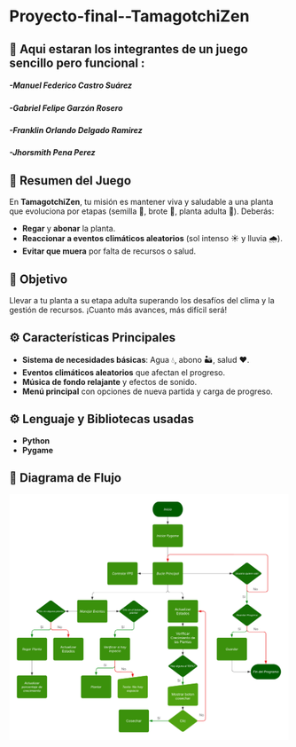 # Proyecto-final--TamagotchiZen
## 👥 Aqui estaran los integrantes de un juego sencillo pero funcional :

##### -*Manuel Federico Castro Suárez*
##### -*Gabriel Felipe Garzón Rosero*
##### -*Franklin Orlando Delgado Ramirez*
##### -*Jhorsmith Pena Perez*

## 📝 Resumen del Juego
En **TamagotchiZen**, tu misión es mantener viva y saludable a una planta que evoluciona por etapas (semilla 🌰, brote 🌿, planta adulta 🌳). Deberás:
- **Regar** y **abonar** la planta.
- **Reaccionar a eventos climáticos aleatorios** (sol intenso ☀️ y lluvia 🌧️).
- **Evitar que muera** por falta de recursos o salud.

## 🎯 Objetivo
Llevar a tu planta a su etapa adulta superando los desafíos del clima y la gestión de recursos. ¡Cuanto más avances, más difícil será!

## ⚙️ Características Principales
- **Sistema de necesidades básicas**: Agua 💧, abono 🏜️, salud ❤️.
- **Eventos climáticos aleatorios** que afectan el progreso.
- **Música de fondo relajante** y efectos de sonido.
- **Menú principal** con opciones de nueva partida y carga de progreso.

## ⚙️ Lenguaje y Bibliotecas usadas
- **Python**
- **Pygame**

## 🌷 Diagrama de Flujo
<div align="center">
  <img src="https://github.com/Programacion-UNAL202024-2/Proyecto-final---Jardin-Meca-zen/blob/main/_Diagrama%20de%20flujo%20(1).png" alt="xd" width="900px">
</div>

